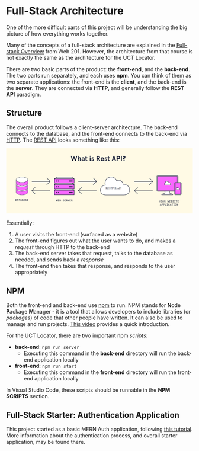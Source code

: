 # Full-Stack Architecture
One of the more difficult parts of this project will be understanding the big picture of how everything works together.

Many of the concepts of a full-stack architecture are explained in the [Full-stack Overview](https://hylandtechclub.com/web-201/FullStackOverview/StudentDesc.html) from Web 201. However, the architecture from that course is not exactly the same as the architecture for the UCT Locator.

There are two basic parts of the product: the **front-end**, and the **back-end**. The two parts run separately, and each uses **npm**. You can think of them as two separate applications: the front-end is the **client**, and the back-end is the **server**. They are connected via **HTTP**, and generally follow the **REST API** paradigm.

## Structure
The overall product follows a client-server architecture. The back-end connects to the database, and the front-end connects to the back-end via [HTTP](https://hylandtechclub.com/web-201/HttpOverview/StudentDesc.html). The [REST API](https://aws.amazon.com/what-is/restful-api/) looks something like this:

![](Assets/RestApi.png)

Essentially:

1. A user visits the front-end (surfaced as a website)
1. The front-end figures out what the user wants to do, and makes a _request_ through HTTP to the back-end
1. The back-end server takes that request, talks to the database as needed, and sends back a _response_
1. The front-end then takes that response, and responds to the user appropriately

## NPM
Both the front-end and back-end use [npm](https://www.npmjs.com/) to run. NPM stands for **N**ode **P**ackage **M**anager - it is a tool that allows developers to include libraries (or _packages_) of code that other people have written. It can also be used to manage and run projects. [This video](https://www.youtube.com/watch?v=ZNbFagCBlwo) provides a quick introduction.

For the UCT Locator, there are two important npm _scripts_:

- **back-end**: `npm run server`
    - Executing this command in the **back-end** directory will run the back-end application locally
- **front-end**: `npm run start`
    - Executing this command in the **front-end** directory will run the front-end application locally

In Visual Studio Code, these scripts should be runnable in the **NPM SCRIPTS** section.

## Full-Stack Starter: Authentication Application
This project started as a basic MERN Auth application, following [this tutorial](https://blog.bitsrc.io/build-a-login-auth-app-with-mern-stack-part-1-c405048e3669). More information about the authentication process, and overall starter application, may be found there.
